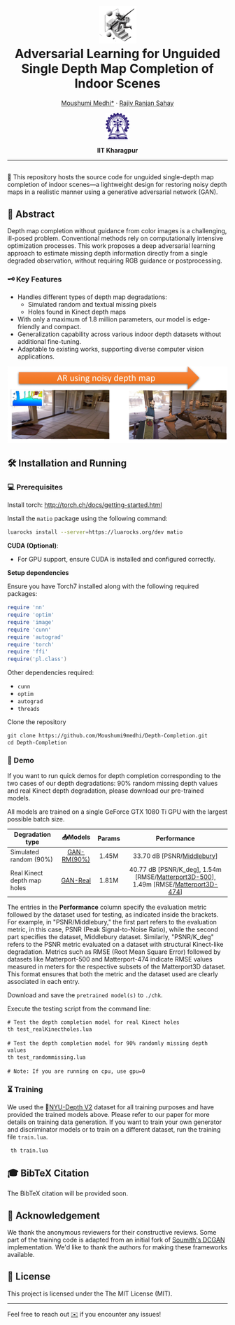
<!---
# Depth-Completion
[![Depth Completion](link)](#)
-->
<p align="center">
  <h1 align="center"><img src="assets/DC.png" width="85"></ins><br>Adversarial Learning for Unguided Single Depth Map Completion of Indoor Scenes</h1>
  <p align="center">
    <a href="#">Moushumi&nbsp;Medhi*</a>
    ·
    <a href="https://www.iitkgp.ac.in/department/EE/faculty/ee-rajiv">Rajiv Ranjan&nbsp;Sahay</a>
    <br>   
  </p>
<p align="center">
    <img src="assets/IIT_Kharagpur_Logo.svg.png" alt="Logo" height="60">
</p>
<p align="center">
    <strong>IIT Kharagpur</strong>
</p>

---
##
🚨 This repository hosts the source code for unguided single-depth map completion of indoor scenes—a lightweight design for restoring noisy depth maps in a realistic manner using a generative adversarial network (GAN).
## 📖 Abstract
Depth map completion without guidance from color images is a challenging, ill-posed problem. Conventional methods rely on computationally intensive optimization processes. This work proposes a deep adversarial learning approach to estimate missing depth information directly from a single degraded observation, without requiring RGB guidance or postprocessing.

### 🗝️ Key Features

- Handles different types of depth map degradations:
  - Simulated random and textual missing pixels
  - Holes found in Kinect depth maps
- With only a maximum of 1.8 million parameters, our model is edge-friendly and compact.
- Generalization capability across various indoor depth datasets without additional fine-tuning.
- Adaptable to existing works, supporting diverse computer vision applications.

![](https://github.com/Moushumi9medhi/Depth-Completion/blob/main/assets/DC_app_AR.gif)

## :hammer_and_wrench: Installation and Running
### 💻 Prerequisites
Install torch: http://torch.ch/docs/getting-started.html
   
Install the `matio` package using the following command:
```bash
luarocks install --server=https://luarocks.org/dev matio 
```
**CUDA (Optional)**:
   - For GPU support, ensure CUDA is installed and configured correctly.
  
**Setup dependencies**

Ensure you have Torch7 installed along with the following required packages:

```lua
require 'nn'
require 'optim'
require 'image'
require 'cunn'
require 'autograd'
require 'torch'
require 'ffi'
require('pl.class')
```
Other dependencies required:
- `cunn`
- `optim`
- `autograd`
- `threads`


Clone the repository
  ```Shell
  git clone https://github.com/Moushumi9medhi/Depth-Completion.git
  cd Depth-Completion
  ```
### 💃 Demo
If you want to run  quick demos for depth completion corresponding to the two cases of our depth degradations: 90% random missing depth values and real Kinect depth degradation, please download our pre-trained models.
 
All models are trained on a single GeForce GTX 1080 Ti GPU with the largest possible batch size.

| Degradation type            | :inbox_tray:Models           | Params | Performance |
|-----------------------------|:-------:|:-------:|:-------:|
| Simulated random (90%)      | [GAN-RM(90%)](https://www.dropbox.com/scl/fi/ce2wxefifs4vf1gkwdmmb/DC_chk_90.t7?rlkey=uadjku5hqdkb1gs0fmfoac1je&st=pxuj4j5o&dl=1) | 1.45M | 33.70 dB [PSNR/[Middlebury](https://www.cs.middlebury.edu/~schar/papers/datasets-gcpr2014.pdf)]                                                     |
| Real Kinect depth map holes | [GAN-Real](https://www.dropbox.com/scl/fi/12nmxojuljmwk8km39jmc/DC_chk_Real.t7?rlkey=vgqcf8o00orsguab34lsgb2bq&st=i23va6n7&dl=1)     | 1.81M | 40.77 dB [PSNR/K_deg], 1.54m [RMSE/[Matterport3D-500](https://ieeexplore.ieee.org/stamp/stamp.jsp?arnumber=8374622)], 1.49m [RMSE/[Matterport3D-474](https://ieeexplore.ieee.org/stamp/stamp.jsp?arnumber=8374622)]|


The entries in the **Performance** column specify the evaluation metric followed by the dataset used for testing, as indicated inside the brackets. For example, in "PSNR/Middlebury," the first part refers to the evaluation metric, in this case, PSNR (Peak Signal-to-Noise Ratio), while the second part specifies the dataset, Middlebury dataset. Similarly, "PSNR/K_deg" refers to the PSNR metric evaluated on a dataset with structural Kinect-like degradation. Metrics such as RMSE (Root Mean Square Error) followed by datasets like Matterport-500 and Matterport-474 indicate RMSE values measured in meters for the respective subsets of the Matterport3D dataset. This format ensures that both the metric and the dataset used are clearly associated in each entry.


Download and save the `pretrained model(s)` to `./chk`.

Execute the testing script from the command line:
  
  ```Shell
# Test the depth completion model for real Kinect holes
 th test_realKinectholes.lua

# Test the depth completion model for 90% randomly missing depth values
 th test_randommissing.lua

# Note: If you are running on cpu, use gpu=0
  ```

### ⏳ Training
We used the :floppy_disk:[NYU-Depth V2](https://cs.nyu.edu/~fergus/datasets/nyu_depth_v2.html) dataset for all training purposes and have provided the trained models above. Please refer to our paper for more details on training data generation. If you want to train your own generator and discriminator models or to train on a different dataset, run the training file `train.lua`.
```Shell
 th train.lua
```
## 🎓 BibTeX Citation

The BibTeX citation will be provided soon.


## 🙏 Acknowledgement

We thank the anonymous reviewers for their constructive reviews. 
Some part of the training code is adapted from an initial fork of [Soumith's DCGAN](https://github.com/soumith/dcgan.torch) implementation. We'd like to thank the authors for making these frameworks available.

## 📜 License
This project is licensed under the The MIT License (MIT).

---
Feel free to reach out [✉️](mailto:medhi.moushumi@gmail.com) if you encounter any issues!

 
